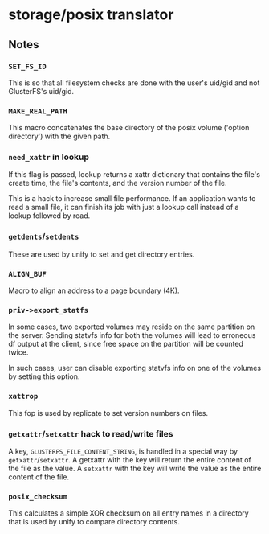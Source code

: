 storage/posix translator
========================

Notes
-----

### `SET_FS_ID`

This is so that all filesystem checks are done with the user's
uid/gid and not GlusterFS's uid/gid.

### `MAKE_REAL_PATH`

This macro concatenates the base directory of the posix volume
('option directory') with the given path.

### `need_xattr` in lookup

If this flag is passed, lookup returns a xattr dictionary that contains
the file's create time, the file's contents, and the version number
of the file.

This is a hack to increase small file performance. If an application
wants to read a small file, it can finish its job with just a lookup
call instead of a lookup followed by read.

### `getdents`/`setdents`

These are used by unify to set and get directory entries.

### `ALIGN_BUF`

Macro to align an address to a page boundary (4K).

### `priv->export_statfs`

In some cases, two exported volumes may reside on the same
partition on the server. Sending statvfs info for both
the volumes will lead to erroneous df output at the client,
since free space on the partition will be counted twice.

In such cases, user can disable exporting statvfs info
on one of the volumes by setting this option.

### `xattrop`

This fop is used by replicate to set version numbers on files.

### `getxattr`/`setxattr` hack to read/write files

A key, `GLUSTERFS_FILE_CONTENT_STRING`, is handled in a special way by
`getxattr`/`setxattr`. A getxattr with the key will return the entire
content of the file as the value. A `setxattr` with the key will write
the value as the entire content of the file.

### `posix_checksum`

This calculates a simple XOR checksum on all entry names in a
directory that is used by unify to compare directory contents.
